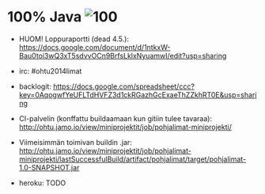 100% Java ![100](http://asomgurudev.com/images/100-satisfaction-guaranteed.jpg "100")
=========

- HUOM! Loppuraportti (dead 4.5.):
https://docs.google.com/document/d/1ntkxW-Bau0toi3wQ3xT5sdvvOCn9BrfsLklxNyuamwI/edit?usp=sharing

- irc: #ohtu2014limat

- backlogit:
https://docs.google.com/spreadsheet/ccc?key=0AqogwfYeUFLTdHVFZ3d1ckRGazhGcExaeThZZkhRT0E&usp=sharing

- CI-palvelin (konffattu buildaamaan kun gitiin tulee tavaraa): http://ohtu.jamo.io/view/miniprojektit/job/pohjalimat-miniprojekti/

- Viimeisimmän toimivan buildin .jar:
http://ohtu.jamo.io/view/miniprojektit/job/pohjalimat-miniprojekti/lastSuccessfulBuild/artifact/pohjalimat/target/pohjalimat-1.0-SNAPSHOT.jar

- heroku: TODO
